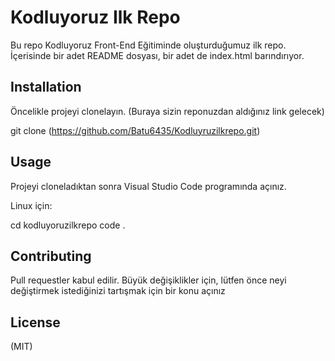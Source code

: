 # Kodluyoruz Ilk Repo

Bu repo Kodluyoruz  Front-End Eğitiminde oluşturduğumuz ilk repo. İçerisinde bir adet README dosyası, bir adet de index.html barındırıyor.









## Installation

Öncelikle projeyi clonelayın. (Buraya sizin reponuzdan aldığınız link gelecek)

git clone (https://github.com/Batu6435/Kodluyruzilkrepo.git)




## Usage

Projeyi cloneladıktan sonra Visual Studio Code programında açınız.

Linux için:

cd kodluyoruzilkrepo
code .


## Contributing

Pull requestler kabul edilir. Büyük değişiklikler için, lütfen önce neyi değiştirmek istediğinizi tartışmak için bir konu açınız 


## License 

(MIT)
